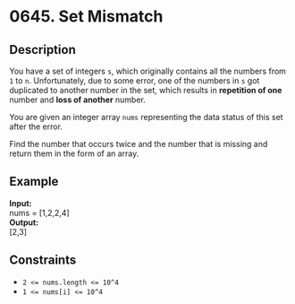 # 0645. Set Mismatch

## Description

You have a set of integers `s`, which originally contains all the numbers from `1` to `n`. Unfortunately, due to some error, one of the numbers in `s` got duplicated to another number in the set, which results in **repetition of one** number and **loss of another** number.

You are given an integer array `nums` representing the data status of this set after the error.

Find the number that occurs twice and the number that is missing and return them in the form of an array.

## Example

**Input:**  
nums = [1,2,2,4]
<br>
**Output:**
<br>
[2,3]

## Constraints

- `2 <= nums.length <= 10^4`
- `1 <= nums[i] <= 10^4`
